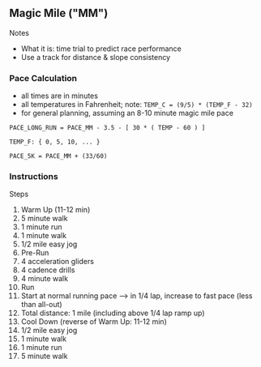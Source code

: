 ## Magic Mile ("MM")

Notes
- What it is: time trial to predict race performance
- Use a track for distance & slope consistency

### Pace Calculation

- all times are in minutes
- all temperatures in Fahrenheit; note: `TEMP_C = (9/5) * (TEMP_F - 32)`
- for general planning, assuming an 8-10 minute magic mile pace

```text
PACE_LONG_RUN = PACE_MM - 3.5 - [ 30 * ( TEMP - 60 ) ]

TEMP_F: { 0, 5, 10, ... }

PACE_5K = PACE_MM + (33/60)
```

### Instructions

Steps
1. Warm Up (11-12 min)
  1. 5 minute walk
  1. 1 minute run
  1. 1 minute walk
  1. 1/2 mile easy jog
1. Pre-Run
  1. 4 acceleration gliders
  1. 4 cadence drills
  1. 4 minute walk
1. Run
  1. Start at normal running pace --> in 1/4 lap, increase to fast pace (less than all-out)
  1. Total distance: 1 mile (including above 1/4 lap ramp up)
1. Cool Down (reverse of Warm Up: 11-12 min)
  1. 1/2 mile easy jog
  1. 1 minute walk
  1. 1 minute run
  1. 5 minute walk
